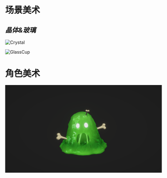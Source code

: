 # 场景美术
## *晶体&玻璃*
![Crystal](ShootImage/Crystal.gif)

![GlassCup](ShootImage/GlassCup.png)

# 角色美术
![GlassCup](ShootImage/Slime.gif)


